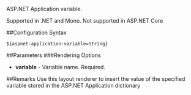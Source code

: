 ASP.NET Application variable. 

Supported in .NET and Mono. Not supported in ASP.NET Core

##Configuration Syntax
```
${aspnet-application:variable=String}
```

##Parameters
###Rendering Options
* **variable** - Variable name. Required.

##Remarks
Use this layout renderer to insert the value of the specified variable stored in the ASP.NET Application dictionary